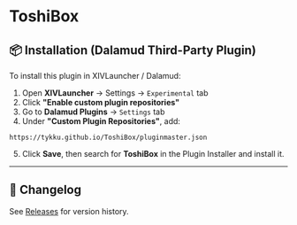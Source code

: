 # ToshiBox 

## 📦 Installation (Dalamud Third-Party Plugin)

To install this plugin in XIVLauncher / Dalamud:

1. Open **XIVLauncher** → Settings → `Experimental` tab  
2. Click **"Enable custom plugin repositories"**  
3. Go to **Dalamud Plugins** → `Settings` tab  
4. Under **"Custom Plugin Repositories"**, add:

```
https://tykku.github.io/ToshiBox/pluginmaster.json
```

5. Click **Save**, then search for **ToshiBox** in the Plugin Installer and install it.


---


## 📜 Changelog

See [Releases](https://github.com/Tykku/ToshiBox/releases) for version history.

